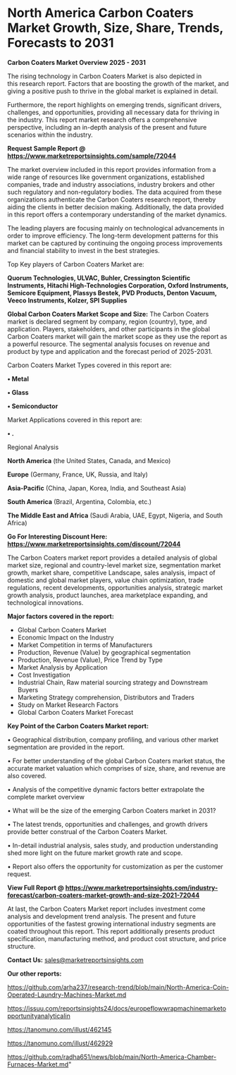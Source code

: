 # North America Carbon Coaters Market Growth, Size, Share, Trends, Forecasts to 2031

<Strong> Carbon Coaters Market Overview 2025 - 2031</strong>

The rising technology in Carbon Coaters Market is also depicted in this research report. Factors that are boosting the growth of the market, and giving a positive push to thrive in the global market is explained in detail.

Furthermore, the report highlights on emerging trends, significant drivers, challenges, and opportunities, providing all necessary data for thriving in the industry. This report market research offers a comprehensive perspective, including an in-depth analysis of the present and future scenarios within the industry.

<strong>Request Sample Report @ <a href=https://www.marketreportsinsights.com/sample/72044>https://www.marketreportsinsights.com/sample/72044</a></strong>

The market overview included in this report provides information from a wide range of resources like government organizations, established companies, trade and industry associations, industry brokers and other such regulatory and non-regulatory bodies. The data acquired from these organizations authenticate the Carbon Coaters research report, thereby aiding the clients in better decision making. Additionally, the data provided in this report offers a contemporary understanding of the market dynamics.

The leading players are focusing mainly on technological advancements in order to improve efficiency. The long-term development patterns for this market can be captured by continuing the ongoing process improvements and financial stability to invest in the best strategies.

Top Key players of Carbon Coaters Market are:

<strong>Quorum Technologies, ULVAC, Buhler, Cressington Scientific Instruments, Hitachi High-Technologies Corporation, Oxford Instruments, Semicore Equipment, Plassys Bestek, PVD Products, Denton Vacuum, Veeco Instruments, Kolzer, SPI Supplies</strong>

<strong><b>Global Carbon Coaters Market Scope and Size:</b></strong>
The Carbon Coaters market is declared segment by company, region (country), type, and application. Players, stakeholders, and other participants in the global Carbon Coaters market will gain the market scope as they use the report as a powerful resource. The segmental analysis focuses on revenue and product by type and application and the forecast period of 2025-2031.

Carbon Coaters Market Types covered in this report are:

<strong>• Metal

• Glass

• Semiconductor</strong>

Market Applications covered in this report are:

<strong>• .</strong> 

Regional Analysis

<strong>North America</strong> (the United States, Canada, and Mexico)

<strong>Europe</strong> (Germany, France, UK, Russia, and Italy)

<strong>Asia-Pacific</strong> (China, Japan, Korea, India, and Southeast Asia)

<strong>South America</strong> (Brazil, Argentina, Colombia, etc.)

<strong>The Middle East and Africa</strong> (Saudi Arabia, UAE, Egypt, Nigeria, and South Africa)

<strong>Go For Interesting Discount Here: <a href=https://www.marketreportsinsights.com/discount/72044>https://www.marketreportsinsights.com/discount/72044</a></strong>

The Carbon Coaters market report provides a detailed analysis of global market size, regional and country-level market size, segmentation market growth, market share, competitive Landscape, sales analysis, impact of domestic and global market players, value chain optimization, trade regulations, recent developments, opportunities analysis, strategic market growth analysis, product launches, area marketplace expanding, and technological innovations.

<strong><b>Major factors covered in the report:</b></strong>
<ul>
  <li>Global Carbon Coaters Market </li>
  <li>Economic Impact on the Industry</li>
  <li>Market Competition in terms of Manufacturers</li>
  <li>Production, Revenue (Value) by geographical segmentation</li>
  <li>Production, Revenue (Value), Price Trend by Type</li>
  <li>Market Analysis by Application</li>
  <li>Cost Investigation</li>
  <li>Industrial Chain, Raw material sourcing strategy and Downstream Buyers</li>
  <li>Marketing Strategy comprehension, Distributors and Traders</li>
  <li>Study on Market Research Factors</li>
  <li>Global Carbon Coaters Market Forecast</li>
</ul>

<strong><b>Key Point of the Carbon Coaters Market report:</b></strong>

• Geographical distribution, company profiling, and various other market segmentation are provided in the report.

• For better understanding of the global Carbon Coaters market status, the accurate market valuation which comprises of size, share, and revenue are also covered.

• Analysis of the competitive dynamic factors better extrapolate the complete market overview

• What will be the size of the emerging Carbon Coaters market in 2031?

• The latest trends, opportunities and challenges, and growth drivers provide better construal of the Carbon Coaters Market.

• In-detail industrial analysis, sales study, and production understanding shed more light on the future market growth rate and scope.

• Report also offers the opportunity for customization as per the customer request.

<strong><b>View Full Report @ <a href=https://www.marketreportsinsights.com/industry-forecast/carbon-coaters-market-growth-and-size-2021-72044>https://www.marketreportsinsights.com/industry-forecast/carbon-coaters-market-growth-and-size-2021-72044</a></b></strong>


At last, the Carbon Coaters Market report includes investment come analysis and development trend analysis. The present and future opportunities of the fastest growing international industry segments are coated throughout this report. This report additionally presents product specification, manufacturing method, and product cost structure, and price structure.

<strong>Contact Us:</strong>
sales@marketreportsinsights.com

<strong>Our other reports:</strong>

<a href=https://github.com/arha237/research-trend/blob/main/North-America-Coin-Operated-Laundry-Machines-Market.md>https://github.com/arha237/research-trend/blob/main/North-America-Coin-Operated-Laundry-Machines-Market.md</a>

<a href=https://issuu.com/reportsinsights24/docs/europeflowwrapmachinemarketopportunityanalyticalin>https://issuu.com/reportsinsights24/docs/europeflowwrapmachinemarketopportunityanalyticalin</a>

<a href=https://tanomuno.com/illust/462145>https://tanomuno.com/illust/462145</a>

<a href=https://tanomuno.com/illust/462929>https://tanomuno.com/illust/462929</a>

<a href=https://github.com/radha651/news/blob/main/North-America-Chamber-Furnaces-Market.md>https://github.com/radha651/news/blob/main/North-America-Chamber-Furnaces-Market.md</a>"
